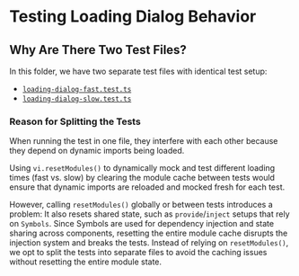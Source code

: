 # Testing Loading Dialog Behavior

## Why Are There Two Test Files?

In this folder, we have two separate test files with identical test setup:

- [`loading-dialog-fast.test.ts`](./loading-dialog-fast.test.ts)
- [`loading-dialog-slow.test.ts`](./loading-dialog-slow.test.ts)

### Reason for Splitting the Tests

When running the test in one file, they interfere with each other because they depend on dynamic imports being loaded.

Using `vi.resetModules()` to dynamically mock and test different loading times (fast vs. slow) by clearing the module cache between tests would ensure that dynamic imports are reloaded and mocked fresh for each test.

However, calling `resetModules()` globally or between tests introduces a problem: It also resets shared state, such as `provide`/`inject` setups that rely on `Symbols`. Since Symbols are used for dependency injection and state sharing across components, resetting the entire module cache disrupts the injection system and breaks the tests. Instead of relying on `resetModules()`, we opt to split the tests into separate files to avoid the caching issues without resetting the entire module state.
